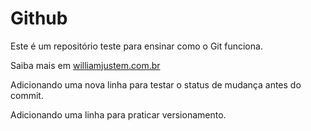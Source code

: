 # Github

Este é um repositório teste para ensinar como o Git funciona.

Saiba mais em [williamjustem.com.br](http://williamjustem.com.br)

Adicionando uma nova linha para testar o status de mudança antes do commit.

Adicionando uma linha para praticar versionamento.
